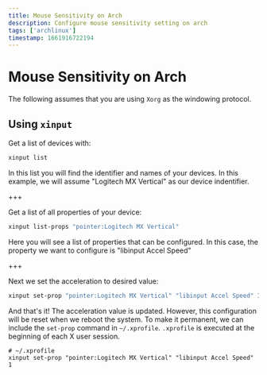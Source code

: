 ```yaml
---
title: Mouse Sensitivity on Arch
description: Configure mouse sensitivity setting on arch
tags: ['archlinux']
timestamp: 1661916722194
---
```


# Mouse Sensitivity on Arch

The following assumes that you are using `Xorg` as the windowing protocol.

## Using `xinput`

Get a list of devices with:

```sh
xinput list
```

In this list you will find the identifier and names of your devices. In this example, we will assume "Logitech MX Vertical" as our device indentifier.

+++

Get a list of all properties of your device:

```sh
xinput list-props "pointer:Logitech MX Vertical"
```

Here you will see a list of properties that can be configured. In this case, the property we want to configure is "libinput Accel Speed"

+++

Next we set the acceleration to desired value:

```sh
xinput set-prop "pointer:Logitech MX Vertical" "libinput Accel Speed" 1
```

And that's it! The acceleration value is updated. However, this configuration will be reset when we reboot the system. To make it permanent, we can include the `set-prop` command in `~/.xprofile`. `.xprofile` is executed at the beginning of each X user session.

```
# ~/.xprofile
xinput set-prop "pointer:Logitech MX Vertical" "libinput Accel Speed" 1
```

<PostDate />
<PageTags />
